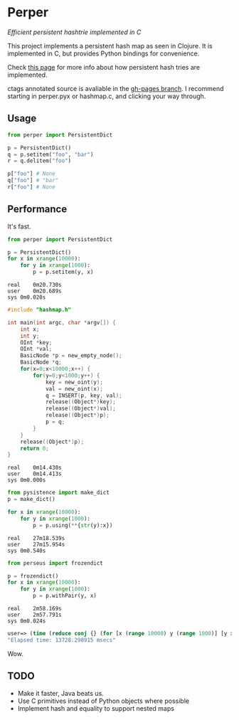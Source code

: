 Perper
======

_Efficient persistent hashtrie implemented in C_

This project implements a persistent hash map as seen in Clojure. It is implemented in C, but provides Python bindings for convenience.

Check [this page][1] for more info about how persistent hash tries are implemented.

ctags annotated source is avaliable in the [gh-pages branch][3]. I recommend starting in perper.pyx or hashmap.c, and clicking your way through.

Usage
-----

```python
from perper import PersistentDict

p = PersistentDict()
q = p.setitem("foo", "bar")
r = q.delitem("foo")

p["foo"] # None
q["foo"] # "bar"
r["foo"] # None
```

Performance
-----------

It's fast.

```python
from perper import PersistentDict

p = PersistentDict()
for x in xrange(10000):
    for y in xrange(1000):
        p = p.setitem(y, x)
```
```
real	0m20.730s
user	0m20.689s
sys	0m0.020s
```
```c
#include "hashmap.h"

int main(int argc, char *argv[]) {
	int x;
	int y;
	OInt *key;
	OInt *val;
	BasicNode *p = new_empty_node();
	BasicNode *q;
	for(x=0;x<10000;x++) {
		for(y=0;y<1000;y++) {
			key = new_oint(y);
			val = new_oint(x);
			q = INSERT(p, key, val);
			release((Object*)key);
			release((Object*)val);
			release((Object*)p);
			p = q;
		}
	}
	release((Object*)p);
	return 0;
}
```
```
real	0m14.430s
user	0m14.413s
sys	0m0.000s
```
```python
from pysistence import make_dict
p = make_dict()

for x in xrange(10000):
    for y in xrange(1000):
        p = p.using(**{str(y):x})
```
```
real	27m18.539s
user	27m15.954s
sys	0m0.540s
```
```python
from perseus import frozendict

p = frozendict()
for x in xrange(10000):
    for y in xrange(1000):
        p = p.withPair(y, x)
```
```
real	2m58.169s
user	2m57.791s
sys	0m0.024s
```
```clojure
user=> (time (reduce conj {} (for [x (range 10000) y (range 1000)] [y x])))
"Elapsed time: 13728.298915 msecs"
```
Wow.

TODO
----

 * Make it faster, Java beats us.
 * Use C primitives instead of Python objects where possible
 * Implement hash and equality to support nested maps

[1]: http://blog.higher-order.net/2009/09/08/understanding-clojures-persistenthashmap-deftwice/
[3]: http://pepijndevos.nl/perper/
